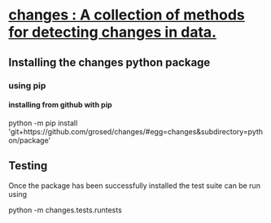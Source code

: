 # <u> changes : A collection of methods for detecting changes in data. </u>

## Installing the changes python package

### using pip

#### installing from github with pip

python -m pip install 'git+https<area>://github.com/grosed/changes/#egg=changes&subdirectory=python/package'

## Testing

Once the package has been successfully installed the test suite can be run using

python -m changes.tests.runtests
